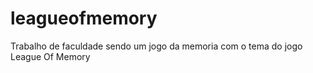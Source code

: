 # leagueofmemory
Trabalho de faculdade sendo um jogo da memoria com o tema do jogo League Of Memory

